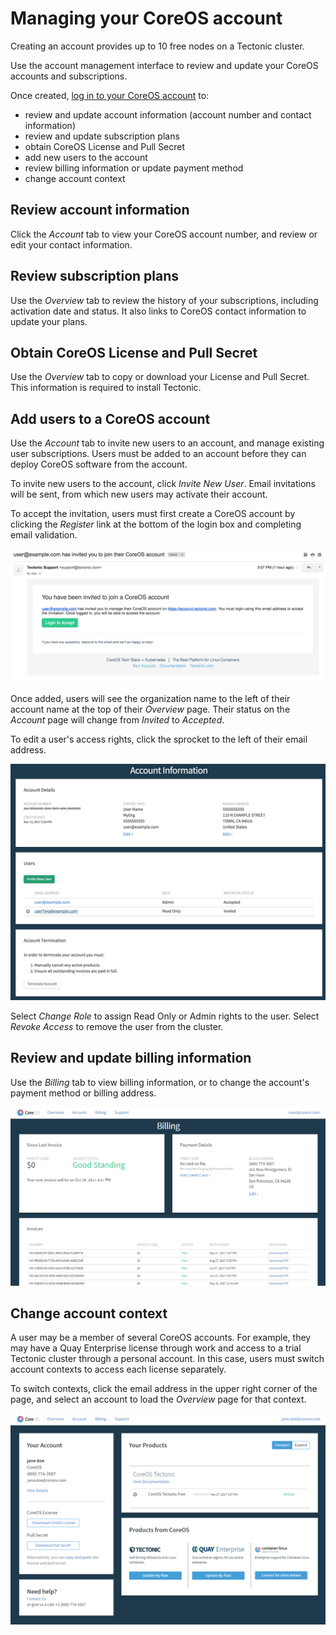 # Managing your CoreOS account

Creating an account provides up to 10 free nodes on a Tectonic cluster.

Use the account management interface to review and update your CoreOS accounts and subscriptions.

Once created, [log in to your CoreOS account][login] to:
* review and update account information (account number and contact information)
* review and update subscription plans
* obtain CoreOS License and Pull Secret
* add new users to the account
* review billing information or update payment method
* change account context

## Review account information

Click the *Account* tab to view your CoreOS account number, and review or edit your contact information.

## Review subscription plans

Use the *Overview* tab to review the history of your subscriptions, including activation date and status. It also links to CoreOS contact information to update your plans.

## Obtain CoreOS License and Pull Secret

Use the *Overview* tab to copy or download your License and Pull Secret. This information is required to install Tectonic.

## Add users to a CoreOS account

Use the *Account* tab to invite new users to an account, and manage existing user subscriptions. Users must be added to an account before they can deploy CoreOS software from the account.

To invite new users to the account, click *Invite New User*. Email invitations will be sent, from which new users may activate their account.

To accept the invitation, users must first create a CoreOS account by clicking the *Register* link at the bottom of the login box and completing email validation.

<div class="row">
  <div class="col-lg-10 col-lg-offset-1 col-md-10 col-md-offset-1 col-sm-10 col-sm-offset-1 col-xs-10 col-xs-offset-1">
    <a href="../img/coreos-account-invited-email.png" class="co-m-screenshot">
      <img src="../img/coreos-account-invited-email.png" class="img-responsive">
    </a>
  </div>
</div>

Once added, users will see the organization name to the left of their account name at the top of their *Overview* page. Their status on the *Account* page will change from *Invited* to *Accepted*.

To edit a user's access rights, click the sprocket to the left of their email address.

<div class="row">
  <div class="col-lg-10 col-lg-offset-1 col-md-10 col-md-offset-1 col-sm-10 col-sm-offset-1 col-xs-10 col-xs-offset-1">
    <a href="../img/coreos-account-user-invited.png" class="co-m-screenshot">
      <img src="../img/coreos-account-user-invited.png" class="img-responsive">
    </a>
  </div>
</div>

Select *Change Role* to assign Read Only or Admin rights to the user. Select *Revoke Access* to remove the user from the cluster.


## Review and update billing information

Use the *Billing* tab to view billing information, or to change the account's payment method or billing address.

<div class="row">
  <div class="col-lg-10 col-lg-offset-1 col-md-10 col-md-offset-1 col-sm-10 col-sm-offset-1 col-xs-10 col-xs-offset-1">
    <a href="../img/billingpage.png" class="co-m-screenshot">
      <img src="../img/billingpage.png" class="img-responsive">
    </a>
  </div>
</div>

## Change account context

A user may be a member of several CoreOS accounts. For example, they may have a Quay Enterprise license through work and access to a trial Tectonic cluster through a personal account. In this case, users must switch account contexts to access each license separately.

To switch contexts, click the email address in the upper right corner of the page, and select an account to load the *Overview* page for that context.

<div class="row">
  <div class="col-lg-10 col-lg-offset-1 col-md-10 col-md-offset-1 col-sm-10 col-sm-offset-1 col-xs-10 col-xs-offset-1">
    <a href="../img/coreos-account-overview.png" class="co-m-screenshot">
      <img src="../img/coreos-account-overview.png" class="img-responsive">
    </a>
  </div>
</div>

[login]: https://account.coreos.com/login
